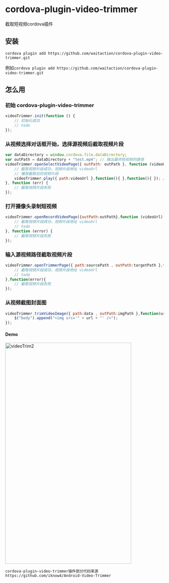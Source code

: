 
# cordova-plugin-video-trimmer
截取短视频cordova插件
## 安装
```shell
cordova plugin add https://github.com/waitaction/cordova-plugin-video-trimmer.git
```
例如`cordova plugin add https://github.com/waitaction/cordova-plugin-video-trimmer.git`
## 怎么用

### 初始 cordova-plugin-video-trimmer

```javascript
videoTrimmer.init(function () {
    // 初始化成功
    // todo
});
```

### 从视频选择对话框开始，选择源视频后截取视频片段

```javascript
var dataDirectory = window.cordova.file.dataDirectory;
var outPath = dataDirectory + "test.mp4"; // 输出最终短视频的路径
videoTrimmer.openSelectVideoPage({ outPath: outPath }, function (videoUrl) {
    // 截取视频片段成功，视频片段地址 videoUrl
    // 播放截取后的视频片段
    videoTrimmer.play({ path:videoUrl },function(){ },function(){ }); // 播放
}, function (err) {
    // 截取视频片段失败
});
```

### 打开摄像头录制短视频
```javascript
videoTrimmer.openRecordVideoPage({outPath:outPath},function (videoUrl) {
    // 截取视频片段成功，视频片段地址 videoUrl
    // todo
}, function (error) { 
    // 截取视频片段失败
});
```

### 输入源视频路径截取视频片段

```javascript
videoTrimmer.openTrimmerPage({ path:sourcePath , outPath:targetPath },function(videoUrl){
    // 截取视频片段成功，视频片段地址 videoUrl
    // todo
},function(error){
    // 截取视频片段失败
});
```

### 从视频截图封面图

```javascript
videoTrimmer.trimVideoImage({ path:data , outPath:imgPath },function(url){
    $("body").append("<img src='" + url + "' />");
});
```

#### Demo

<img src="https://github.com/iknow4/iknow.Images/blob/master/gif/videoTrim2.gif?raw=true" width="400" height="700" alt="videoTrim2"/>

`cordova-plugin-video-trimmer插件部分代码来源 https://github.com/iknow4/Android-Video-Trimmer `